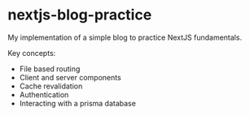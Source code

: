 # nextjs-blog-practice

My implementation of a simple blog to practice NextJS fundamentals.

Key concepts:

- File based routing
- Client and server components
- Cache revalidation
- Authentication
- Interacting with a prisma database
